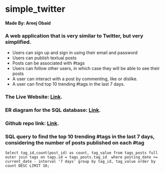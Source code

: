 # simple_twitter
#### Made By: Areej Obaid

### A web application that is very similar to Twitter, but very simplified.
- Users can sign up and sign in using their email and password
- Users can publish textual posts
- Posts can be associated with #tags
- Users can follow other users, in which case they will be able to see their posts
- A user can interact with a post by commenting, like or dislike.
- A user can find top 10 trending #tags in the last 7 days.

### The Live Website: [Link](https://simple-twitter-new.herokuapp.com).

### ER diagram for the SQL database: [Link](https://drive.google.com/file/d/15QUnAfx0mrfnMS4rTLMrSxJQL_dAvYoV/view?usp=sharing).

### Github repo link: [Link](https://github.com/areejobaid94/simple_twitter).

### SQL query to find the top 10 trending #tags in the last 7 days, considering the number of posts published on each #tag
```
Select tag_id,count(post_id) as count, tag_value from tags_posts full outer join tags on tags.id = tags_posts.tag_id  where posting_date >= current_date - interval '7 days' group by tag_id, tag_value order by count DESC LIMIT 10;
```
